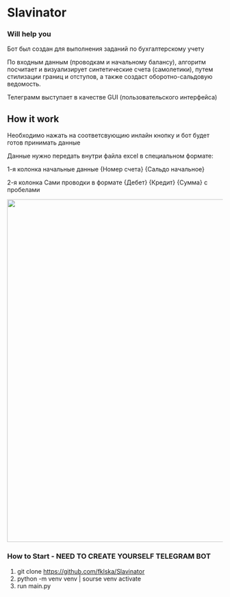 # Slavinator
### Will help you

Бот был создан для выполнения заданий по бухгалтерскому учету

По входным данным (проводкам и начальному балансу), алгоритм посчитает и визуализирует синтетические счета (самолетики), путем стилизации границ и отступов, а также создаст оборотно-сальдовую ведомость.

Телеграмм выступает в качестве GUI (пользовательского интерфейса)

## How it work
<article>
  Необходимо нажать на соответсвующию инлайн кнопку и бот будет готов принимать данные
  
  Данные нужно передать внутри файла excel в специальном формате:
  <p>
    1-я колонка начальные данные {Номер счета} {Сальдо начальное}
  </p>
  <p>
    2-я колонка Сами проводки в формате {Дебет} {Кредит} {Сумма} с пробелами
  </p>
</article>
<div id="header" align="center">
  <img src="https://i.imgur.com/DHSJ7eq.gif" width="800"/>
</div>


### How to Start - NEED TO CREATE YOURSELF TELEGRAM BOT
1. git clone https://github.com/fklska/Slavinator
2. python -m venv venv | sourse venv activate
3. run main.py
